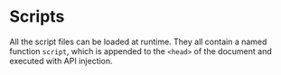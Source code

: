 # Scripts

All the script files can be loaded at runtime. They all contain a named function `script`,
which is appended to the `<head>` of the document and executed with API injection.
